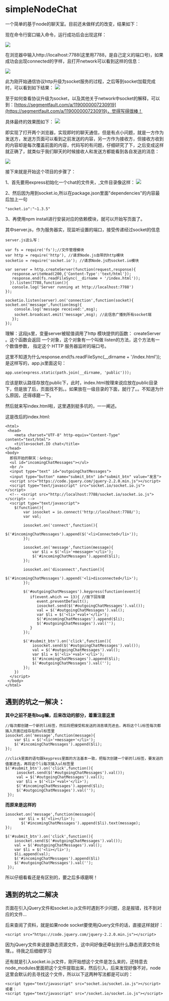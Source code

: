 # simpleNodeChat

一个简单的基于node的聊天室。目前还未做样式的改变，结果如下：

现在命令行窗口输入命令，运行成功后会出现这样：

![](http://i1.piimg.com/567571/c7ec5c46b5a601d6.png)

在浏览器中输入http://localhost:7788(这里用7788，是自己定义的端口号)，如果成功会出现connected的字样，且打开network可以看到这样的信息：

![](http://p1.bqimg.com/567571/a7bf46fad2a95a89.png)

此为刚开始通信协议http升级为socket服务的过程，之后等到socket加载完成时，可以看到如下结果：
![](http://p1.bqimg.com/567571/6ff8f7ac3fe5647f.png)

至于如何查看协议升级为socket，以及其他关于network中socket的解释，可以到：[https://segmentfault.com/a/1190000007230919](https://segmentfault.com/a/1190000007230919)，觉得写得很棒！


具体最终的效果图如下：
![](https://github.com/wenwen1995/simpleNodeChat/tree/master/chat/gif/1.gif)

即实现了打开两个浏览器，实现即时的聊天通信，但是有点小问题，就是一方作为发送方，发送方页面可以看到之前发送的内容，另一方作为接收方，但接收方收到的内容却是每次覆盖前面的内容，代码写的有问题，仔细研究了下，之后变成这样就正确了，就类似于我们聊天的时候接收人和发送方都能看到各自发送的消息：

![](https://github.com/wenwen1995/simpleNodeChat/tree/master/chat/gif/2.gif)

接下来就是开始这个项目的步骤了：



1、首先要用express初始化一个chat的文件夹，,文件目录像这样：
![](http://om4hi8hop.bkt.clouddn.com/17-3-1/83667001-file_1488350721616_1843f.png)


2、然后因为用到socket.io,所以在package.json里面"dependencies"的内容最后加上一句

    "socket.io":"~1.3.5"

3、再使用npm install进行安装对应的依赖模块，就可以开始写页面了。

其中server.js，作为服务器实，现监听设置的端口，接受传递经过socket的信息

    server.js这么写：

    var fs = require('fs');//文件管理模块
    var http = require('http'), //请求Node.js自带的http模块
    socketio = require('socket.io'); //请求Node.js的socket.io模块

    var server = http.createServer(function(request,response){
	   response.writeHead(200,{'Content-Type':'text/html'});
	   response.end(fs.readFileSync(__dirname + '/index.html'));
      }).listen(7788,function(){
	   console.log('Server running at http://localhost:7788')
    });

    socketio.listen(server).on('connection',function(socket){
	socket.on('message',function(msg){
		console.log('message received:',msg);
		socket.broadcast.emit('message',msg); //此信息广播到所有socket端
	   });
    });

理解：这段js里，变量server被赋值调用了http 模块提供的函数： createServer 。这个函数会返回 一个对象，这个对象有一个叫做 listen的方法，这个方法有一个数值参数， 指定这个 HTTP 服务器监听的端口号。


这里不知道为什么response.end(fs.readFileSync(__dirname + '/index.html'));是这样写的，app.js里面这句：

    app.use(express.static(path.join(__dirname, 'public')));

应该是默认路径存放在public下，此时，index.html按理来说应放在public目录下，但是放了后，页面找不到。。如果放在一级目录的下面，就行了。。不知道为什么原因，还得琢磨一下。

然后就来写index.html啦，这里遇到挺多坑的，一一阐述。

这是改后的index.html:

    <html>
     <head>
		<meta charset="UTF-8" http-equiv="Content-Type" content="text/html">
		<title>socket.IO chat</title>
    </head>
    <body>
      即将开始的聊天：&nbsp;
      <ul id="incomingChatMessages"></ul>
      <br />
      <input type="text" id="outgoingChatMessages">
      <input type="button" name="submit_btn" id="submit_btn" value="发言">
	  <script src="https://code.jquery.com/jquery-2.2.0.min.js"></script>
      <script type="text/javascript" src="socket.io/socket.io.js"></script>
	  <!-- <script src="http://localhost:7788/socket.io/socket.io.js"></script> -->
      <script type="text/javascript">
    	$(function(){
    		var iosocket = io.connect('http://localhost:7788/');
            var val;

    		iosocket.on('connect',function(){
    			$('#incomingChatMessages').append($('<li>Connected</li>'));
    		});

    		iosocket.on('message',function(message){
                var $li = $('<li>'+message+'</li>');
    			$('#incomingChatMessages').append($li);
    		});

    		iosocket.on('disconnect',function(){
    			$('#incomingChatMessages').append('<li>disconnected</li>');
    		});

    		$('#outgoingChatMessages').keypress(function(event){
               if(event.which == 13){ //按下回车键
                  event.preventDefault();
                  iosocket.send($('#outgoingChatMessages').val());
                  val = $('#outgoingChatMessages').val();
                  var $li = $('<li>'+val+'</li>');
                  $('#incomingChatMessages').append($li);
                  $('#outgoingChatMessages').val('');
               }
    		});

            $('#submit_btn').on('click',function(){
                iosocket.send($('#outgoingChatMessages').val());
                val = $('#outgoingChatMessages').val();
                var $li = $('<li>'+val+'</li>');
                $('#incomingChatMessages').append($li);
                $('#outgoingChatMessages').val('');
            });
    	})
      </script>
     </body>
    </html>

## 遇到的坑之一解决： ##

**其中之前不是有bug嘛，后来改动的部分，着重注意这里**
    
    //每次都创建一个新的li标签，然后将把接受和发送的消息填充进去，再将这个li标签每次都插入页面已经存在的ul标签里
    iosocket.on('message',function(message){
        var $li = $('<li>'+message+'</li>');
    	$('#incomingChatMessages').append($li);
    });

    //click里面的语句跟keypress里面的方法基本一致，把每次创建一个新的li标签，要发送的值塞进去，再将这个li每次插入ul标签里
    $('#submit_btn').on('click',function(){
         iosocket.send($('#outgoingChatMessages').val());
         val = $('#outgoingChatMessages').val();
         var $li = $('<li>'+val+'</li>');
         $('#incomingChatMessages').append($li);
         $('#outgoingChatMessages').val('');
     });

**而原来是这样的**

    iosocket.on('message',function(message){
          var $li = $('<li></li>');
    	   $('#incomingChatMessages').append($li).text(message);
    });

    $('#submit_btn').on('click',function(){
        iosocket.send($('#outgoingChatMessages').val());
        val = $('#outgoingChatMessages').val();
        var $li = $('<li></li>');
        $li.append(val);
        $('#incomingChatMessages').append($li)
        $('#outgoingChatMessages').val('');
     });

所以仔细看看还是有区别的，要之后多琢磨啊！

## 遇到的坑之二解决 ##

页面在引入jQuery文件和socket.io.js文件时遇到不少问题，总是报错，找不到对应的文件...

后来查阅了资料，就是如果node socket要使用jQuery文件的话，直接这样就好：

    <script src="https://code.jquery.com/jquery-2.2.0.min.js"></script>

因为jQuery文件来说是静态资源文件，这中间好像还牵扯到什么静态资源文件处理。。待我之后细细学习

还有就是引入socket.io.js文件，刚开始想这个文件是怎么来的，还特意去node_modules里面把这个文件提取出来，然后引入，后来发现好像不对，node这里会默认的去寻找这个文件，所以以下这两种写法都是可以的：
 
    <script type="text/javascript" src="socket.io/socket.io.js"></script>
    或者：
    <script type="text/javascript" src="/socket.io/socket.io.js"></script>
